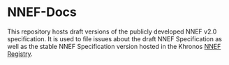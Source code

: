 # NNEF-Docs

This repository hosts draft versions of the publicly developed NNEF v2.0 specification. It is used to file issues about the draft NNEF Specification as well as the stable NNEF Specification version hosted in the Khronos <a href="https://www.khronos.org/registry/NNEF/"> NNEF Registry</a>.
